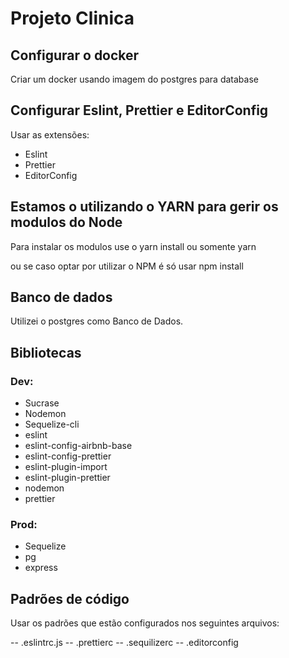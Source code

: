 # Projeto Clinica

## Configurar o docker
Criar um docker usando imagem do postgres para database

## Configurar Eslint, Prettier e EditorConfig

Usar as extensões:
 - Eslint
 - Prettier
 - EditorConfig

## Estamos o utilizando o YARN para gerir os modulos do Node

Para instalar os modulos use o yarn install ou somente yarn

ou se caso optar por utilizar o NPM é só usar npm install

## Banco de dados

Utilizei o postgres como Banco de Dados.

## Bibliotecas

### Dev:

- Sucrase
- Nodemon
- Sequelize-cli
- eslint
- eslint-config-airbnb-base
- eslint-config-prettier
- eslint-plugin-import
- eslint-plugin-prettier
- nodemon
- prettier

### Prod:

- Sequelize
- pg
- express

## Padrões de código

Usar os padrões que estão configurados nos seguintes arquivos:

-- .eslintrc.js
-- .prettierc
-- .sequilizerc
-- .editorconfig

